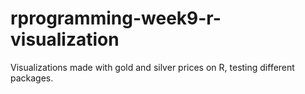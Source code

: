 # rprogramming-week9-r-visualization
Visualizations made with gold and silver prices on R, testing different packages.
